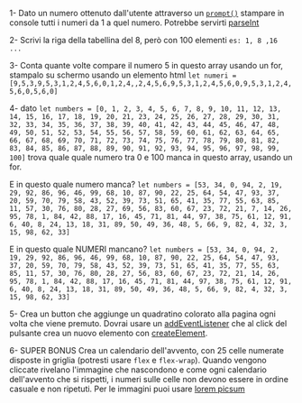 1- Dato un numero ottenuto dall'utente attraverso un [`prompt()`](https://developer.mozilla.org/en-US/docs/Web/API/Window/prompt?retiredLocale=it) stampare in console tutti i numeri da 1 a quel numero. Potrebbe servirti [parseInt](https://developer.mozilla.org/en-US/docs/Web/JavaScript/Reference/Global_Objects/parseInt)

2- Scrivi la riga della tabellina del 8, però con 100 elementi `es: 1, 8 ,16 ...`

3- Conta quante volte compare il numero 5 in questo array usando un for, stampalo su schermo usando un elemento html `let numeri = [9,5,3,9,5,3,1,2,4,5,6,0,1,2,4,,2,4,5,6,9,5,3,1,2,4,5,6,0,9,5,3,1,2,4,5,6,0,5,6,0]`

4- dato `let numbers = [0, 1, 2, 3, 4, 5, 6, 7, 8, 9, 10, 11, 12, 13, 14, 15, 16, 17, 18, 19, 20, 21, 23, 24, 25, 26, 27, 28, 29, 30, 31, 32, 33, 34, 35, 36, 37, 38, 39, 40, 41, 42, 43, 44, 45, 46, 47, 48, 49, 50, 51, 52, 53, 54, 55, 56, 57, 58, 59, 60, 61, 62, 63, 64, 65, 66, 67, 68, 69, 70, 71, 72, 73, 74, 75, 76, 77, 78, 79, 80, 81, 82, 83, 84, 85, 86, 87, 88, 89, 90, 91, 92, 93, 94, 95, 96, 97, 98, 99, 100]` trova quale quale numero tra 0 e 100 manca in questo array, usando un for. 

E in questo quale numero manca? `let numbers = [53, 34, 0, 94, 2, 19, 29, 92, 86, 96, 46, 99, 68, 10, 87, 90, 22, 25, 64, 54, 47, 93, 37, 20, 59, 70, 79, 58, 43, 52, 39, 73, 51, 65, 41, 35, 77, 55, 63, 85, 11, 57, 30, 76, 80, 28, 27, 69, 56, 83, 60, 67, 23, 72, 21, 7, 14, 26, 95, 78, 1, 84, 42, 88, 17, 16, 45, 71, 81, 44, 97, 38, 75, 61, 12, 91, 6, 40, 8, 24, 13, 18, 31, 89, 50, 49, 36, 48, 5, 66, 9, 82, 4, 32, 3, 15, 98, 62, 33]`

E in questo quale NUMERI mancano? `let numbers = [53, 34, 0, 94, 2, 19, 29, 92, 86, 96, 46, 99, 68, 10, 87, 90, 22, 25, 64, 54, 47, 93, 37, 20, 59, 70, 79, 58, 43, 52, 39, 73, 51, 65, 41, 35, 77, 55, 63, 85, 11, 57, 30, 76, 80, 28, 27, 56, 83, 60, 67, 23, 72, 21, 14, 26, 95, 78, 1, 84, 42, 88, 17, 16, 45, 71, 81, 44, 97, 38, 75, 61, 12, 91, 6, 40, 8, 24, 13, 18, 31, 89, 50, 49, 36, 48, 5, 66, 9, 82, 4, 32, 3, 15, 98, 62, 33]`

5- Crea un button che aggiunge un quadratino colorato alla pagina ogni volta che viene premuto. Dovrai usare un [addEventListener](https://developer.mozilla.org/en-US/docs/Web/API/EventTarget/addEventListener) che al click del pulsante crea un nuovo elemento con [createElement](https://developer.mozilla.org/en-US/docs/Web/API/Document/createElement).

6- SUPER BONUS Crea un calendario dell'avvento, con 25 celle numerate disposte in griglia (potresti usare `flex` e `flex-wrap`). Quando vengono cliccate rivelano l'immagine che nascondono e come ogni calendario dell'avvento che si rispetti, i numeri sulle celle non devono essere in ordine casuale e non ripetuti. Per le immagini puoi usare [lorem picsum](https://picsum.photos/)
